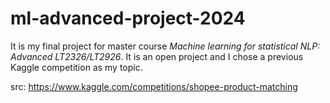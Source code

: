 # ml-advanced-project-2024
It is my final project for master course *Machine learning for statistical NLP: Advanced LT2326/LT2926*. It is an open project and I chose a previous Kaggle competition as my topic.

src: https://www.kaggle.com/competitions/shopee-product-matching
